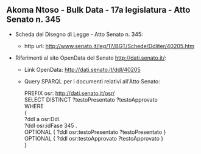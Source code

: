 ## Akoma Ntoso - Bulk Data - 17a legislatura - Atto Senato n. 345 ##

* Scheda del Disegno di Legge - Atto Senato n. 345:
	* http url: http://www.senato.it/leg/17/BGT/Schede/Ddliter/40205.htm

* Riferimenti al sito OpenData del Senato http://dati.senato.it/:
	* Link OpenData: http://dati.senato.it/ddl/40205
	* Query SPARQL per i documenti relativi all'Atto Senato:

        PREFIX osr: <http://dati.senato.it/osr/>  
		SELECT DISTINCT ?testoPresentato ?testoApprovato  
		WHERE  
		{  
		    ?ddl a osr:Ddl.  
		    ?ddl osr:idFase 345 .  
		    OPTIONAL { ?ddl osr:testoPresentato ?testoPresentato }  
		    OPTIONAL { ?ddl osr:testoApprovato ?testoApprovato }  
		}
		